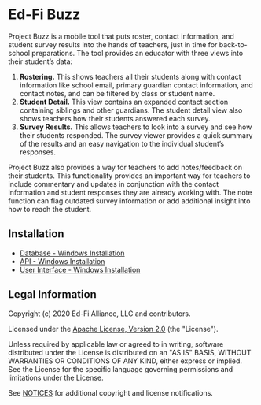 # Ed-Fi Buzz

Project Buzz is a mobile tool that puts roster, contact information, and student survey results into the hands of teachers, just in time for back-to-school preparations.  The tool provides an educator with three views into their student’s data:

1. <b>Rostering.</b> This shows teachers all their students along with contact information like school email, primary guardian contact information, and contact notes, and can be filtered by class or student name.
2. <b>Student Detail.</b> This view contains an expanded contact section containing siblings and other guardians. The student detail view also shows teachers how their students answered each survey.
3. <b>Survey Results.</b> This allows teachers to look into a survey and see how their students responded. The survey viewer provides a quick summary of the results and an easy navigation to the individual student’s responses.

Project Buzz also provides a way for teachers to add notes/feedback on their students. This functionality provides an important way for teachers to include commentary and updates in conjunction with the contact information and student responses they are already working with. The note function can flag outdated survey information or add additional insight into how to reach the student.

## Installation

* [Database - Windows Installation](EdFi.Buzz.Database/eng/Windows/install.md)
* [API - Windows Installation](EdFi.Buzz.Api/eng/Windows/install.md)
* [User Interface - Windows Installation](EdFi.Buzz.UI.Angular/eng/windows/install.md)

## Legal Information

Copyright (c) 2020 Ed-Fi Alliance, LLC and contributors.

Licensed under the [Apache License, Version 2.0](LICENSE) (the "License").

Unless required by applicable law or agreed to in writing, software
distributed under the License is distributed on an "AS IS" BASIS,
WITHOUT WARRANTIES OR CONDITIONS OF ANY KIND, either express or implied.
See the License for the specific language governing permissions and
limitations under the License.

See [NOTICES](NOTICES.md) for additional copyright and license notifications.
